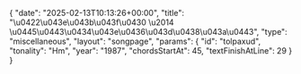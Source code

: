{
    "date": "2025-02-13T10:13:26+00:00",
    "title": "\u0422\u043e\u043b\u043f\u0430 \u2014 \u0445\u0443\u0434\u043e\u0436\u043d\u0438\u043a\u0443",
    "type": "miscellaneous",
    "layout": "songpage",
    "params": {
        "id": "tolpaxud",
        "tonality": "Hm",
        "year": "1987",
        "chordsStartAt": 45,
        "textFinishAtLine": 29
    }
}